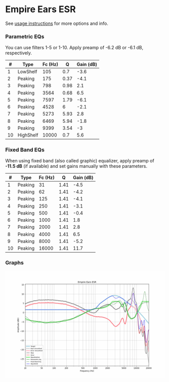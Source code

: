 # Empire Ears ESR
See [usage instructions](https://github.com/jaakkopasanen/AutoEq#usage) for more options and info.

### Parametric EQs
You can use filters 1-5 or 1-10. Apply preamp of -6.2 dB or -6.1 dB, respectively.

|   # | Type      |   Fc (Hz) |    Q |   Gain (dB) |
|-----|-----------|-----------|------|-------------|
|   1 | LowShelf  |       105 | 0.7  |        -3.6 |
|   2 | Peaking   |       175 | 0.37 |        -4.1 |
|   3 | Peaking   |       798 | 0.98 |         2.1 |
|   4 | Peaking   |      3564 | 0.68 |         6.5 |
|   5 | Peaking   |      7597 | 1.79 |        -6.1 |
|   6 | Peaking   |      4528 | 6    |        -2.1 |
|   7 | Peaking   |      5273 | 5.93 |         2.8 |
|   8 | Peaking   |      6469 | 5.94 |        -1.8 |
|   9 | Peaking   |      9399 | 3.54 |        -3   |
|  10 | HighShelf |     10000 | 0.7  |         5.6 |

### Fixed Band EQs
When using fixed band (also called graphic) equalizer, apply preamp of **-11.5 dB** (if available) and set gains manually with these parameters.

|   # | Type    |   Fc (Hz) |    Q |   Gain (dB) |
|-----|---------|-----------|------|-------------|
|   1 | Peaking |        31 | 1.41 |        -4.5 |
|   2 | Peaking |        62 | 1.41 |        -4.2 |
|   3 | Peaking |       125 | 1.41 |        -4.1 |
|   4 | Peaking |       250 | 1.41 |        -3.1 |
|   5 | Peaking |       500 | 1.41 |        -0.4 |
|   6 | Peaking |      1000 | 1.41 |         1.8 |
|   7 | Peaking |      2000 | 1.41 |         2.8 |
|   8 | Peaking |      4000 | 1.41 |         6.5 |
|   9 | Peaking |      8000 | 1.41 |        -5.2 |
|  10 | Peaking |     16000 | 1.41 |        11.7 |

### Graphs
![](./Empire%20Ears%20ESR.png)

